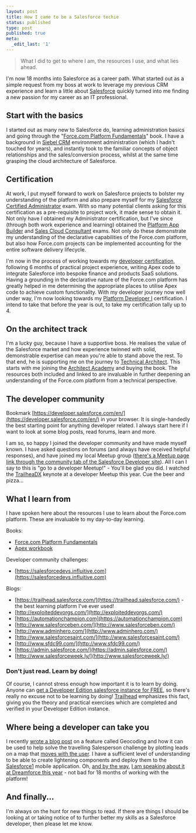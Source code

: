 ```yaml
---
layout: post
title: How I came to be a Salesforce techie
status: published
type: post
published: true
meta:
  _edit_last: '1'
---
```


> What I did to get to where I am, the resources I use, and what lies ahead.

I'm now 18 months into Salesforce as a career path. What started out as a simple request from my boss at work to leverage my previous CRM experience and learn a little about [Salesforce](https://salesforce.com) quickly turned into me finding a new passion for my career as an IT professional.

## Start with the basics

I started out as many new to Salesforce do, learning administration basics and going through the "[Force.com Platform Fundamentals](https://resources.docs.salesforce.com/sfdc/pdf/salesforce_creating_on_demand_apps.pdf)" book. I have a background in [Siebel CRM](https://en.wikipedia.org/wiki/Siebel_Systems) environment administration (which I hadn't touched for years), and instantly took to the familiar concepts of object relationships and the sales/conversion process, whilst at the same time grasping the cloud architecture of Salesforce.

## Certification

At work, I put myself forward to work on Salesforce projects to bolster my understanding of the platform and also prepare myself for my [Salesforce Certified Administrator](http://certification.salesforce.com/administrators) exam. With so many potential clients asking for this certification as a pre-requisite to project work, it made sense to obtain it. Not only have I obtained my Administrator certification, but I've since (through both work experience and learning) obtained the [Platform App Builder](http://certification.salesforce.com/app-builders) and [Sales Cloud Consultant](http://certification.salesforce.com/implementation-experts) exams. Not only do these demonstrate my understanding of the declarative capabilities of the Force.com platform, but also how Force.com projects can be implemented accounting for the entire software delivery lifecycle.

I'm now in the process of working towards my [developer certification](http://certification.salesforce.com/platform-developers), following 6 months of practical project experience, writing Apex code to integrate Salesforce into bespoke finance and products SaaS solutions. Having a grounding in the declarative nature of the Force.com platform has greatly helped in me determining the appropriate places to utilise Apex code to achieve custom functionality. With my developer journey now well under way, I'm now looking towards my [Platform Developer I](http://certification.salesforce.com/platform-developers) certification. I intend to take that before the year is out, to take my certification tally up to 4.

## On the architect track

I'm a lucky guy, because I have a supportive boss. He realises the value of the Salesforce market and how experience twinned with solid, demonstrable expertise can mean you're able to stand above the rest. To that end, he is supporting me on the journey to [Technical Architect](http://certification.salesforce.com/architects). This starts with me joining the [Architect Academy](http://www.salesforce.com/campaigns/success-services/architect-academy.jsp) and buying the book. The resources both included and linked to are invaluable in further deepening an understanding of the Force.com platform from a technical perspective.

## The developer community

Bookmark [https://developer.salesforce.com/en/](https://developer.salesforce.com/en/) in your browser. It is single-handedly the best starting point for anything developer related. I always start here if I want to look at some blog posts, read forums, learn and more.

I am so, so happy I joined the developer community and have made myself known. I have asked questions on forums (and always have received helpful responses), and have joined my local Meetup group ([there's a Meetup page link through the community tab of the Salesforce Developer site](http://www.meetup.com/pro/salesforcedevs/)). All I can I say to this is "go to a developer Meetup!" - You'll be glad you did. I watched the [TrailheaDX](https://developer.salesforce.com/trailheadx) keynote at a developer Meetup this year. Cue the beer and pizza...

## What I learn from

I have spoken here about the resources I use to learn about the Force.com platform. These are invaluable to my day-to-day learning.

Books:

* [Force.com Platform Fundamentals](https://resources.docs.salesforce.com/sfdc/pdf/salesforce_creating_on_demand_apps.pdf)
* [Apex workbook](https://resources.docs.salesforce.com/sfdc/pdf/apex_workbook.pdf)

Developer community challenges:

* [https://salesforcedevs.influitive.com](https://salesforcedevs.influitive.com)

Blogs:

* [https://trailhead.salesforce.com/](https://trailhead.salesforce.com/) - the best learning platform I've ever used!
* [http://exploiteddevorgs.com/](http://exploiteddevorgs.com/)
* [https://automationchampion.com](https://automationchampion.com)
* [http://www.salesforceben.com/](http://www.salesforceben.com/)
* [http://www.adminhero.com/](http://www.adminhero.com/)
* [http://www.salesforcesaint.com/](http://www.salesforcesaint.com/)
* [http://www.sfdc99.com/](http://www.sfdc99.com/)
* [https://admin.salesforce.com/](https://admin.salesforce.com/)
* [http://www.salesforceweek.ly/](http://www.salesforceweek.ly/)

### Don't just read. Learn by doing!

Of course, I cannot stress enough how important it is to learn by doing. Anyone can [get a Developer Edition salesforce instance for FREE](https://developer.salesforce.com/signup), so there's really no excuse not to be learning by doing! [Trailhead](https://trailhead.salesforce.com) emphasizes this fact, giving you the theory and practical exercises which are completed and verified in your Developer Edition instance.

## Where being a developer can take you

I recently [wrote a blog post](http://aaronallport.com/2016/08/04/plot-your-salesforce-leads-on-a-map.html) on a feature called Geocoding and how it can be used to help solve the travelling Salesperson challenge by plotting leads on a map that [moves with the user](http://aaronallport.com/2016/09/14/new-and-improved-salesforce-leads-on-a-map.html). I have a sufficient level of understanding to be able to create lightening components and deploy them to the [Salesforce1](http://www.salesforce.com/uk/mobile/overview/) mobile application. Oh, [and by the way](https://salesforcedevs.influitive.com/discussions/topics/20965?page=1), [I am speaking about it at Dreamforce this year](https://success.salesforce.com/Sessions?eventId=a1Q3000000qQOd9#/session/a2q3A000000LBhyQAG) - not bad for 18 months of working with the platform!

## And finally...

I'm always on the hunt for new things to read. If there are things I should be looking at or taking notice of to further better my skills as a Salesforce developer, then please let me know.
